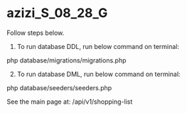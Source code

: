 # azizi_S_08_28_G
Follow steps below.

1. To run database DDL, run below command on terminal:
   
php database/migrations/migrations.php

2. To run database DML, run below command on terminal:

php database/seeders/seeders.php

See the main page at: /api/v1/shopping-list

